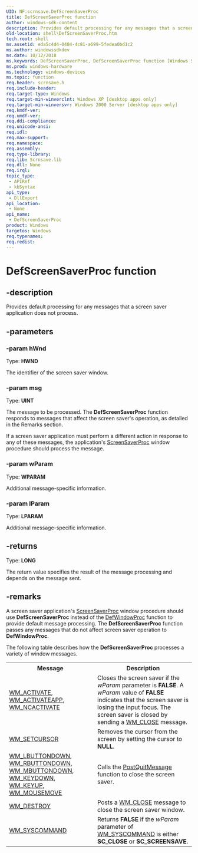 ```yaml
---
UID: NF:scrnsave.DefScreenSaverProc
title: DefScreenSaverProc function
author: windows-sdk-content
description: Provides default processing for any messages that a screen saver application does not process.
old-location: shell\DefScreenSaverProc.htm
tech.root: shell
ms.assetid: eda5c4d4-0484-4c81-a699-5fedea0bd1c2
ms.author: windowssdkdev
ms.date: 10/12/2018
ms.keywords: DefScreenSaverProc, DefScreenSaverProc function [Windows Shell], _win32_DefScreenSaverProc, scrnsave/DefScreenSaverProc, shell.DefScreenSaverProc
ms.prod: windows-hardware
ms.technology: windows-devices
ms.topic: function
req.header: scrnsave.h
req.include-header: 
req.target-type: Windows
req.target-min-winverclnt: Windows XP [desktop apps only]
req.target-min-winversvr: Windows 2000 Server [desktop apps only]
req.kmdf-ver: 
req.umdf-ver: 
req.ddi-compliance: 
req.unicode-ansi: 
req.idl: 
req.max-support: 
req.namespace: 
req.assembly: 
req.type-library: 
req.lib: Scrnsave.lib
req.dll: None
req.irql: 
topic_type:
 - APIRef
 - kbSyntax
api_type:
 - DllExport
api_location:
 - None
api_name:
 - DefScreenSaverProc
product: Windows
targetos: Windows
req.typenames: 
req.redist: 
---
```


# DefScreenSaverProc function


## -description


Provides default processing for any messages that a screen saver application does not process.


## -parameters




### -param hWnd

Type: <b>HWND</b>

The identifier of the screen saver window.


### -param msg

Type: <b>UINT</b>

The message to be processed. The <b>DefScreenSaverProc</b> function responds to messages that affect the screen saver's operation, as detailed in the Remarks section.

If a screen saver application must perform a different action in response to any of these messages, the application's <a href="https://msdn.microsoft.com/cc013841-41fc-404a-a239-4118f70542b5">ScreenSaverProc</a> window procedure should process the message.


### -param wParam

Type: <b>WPARAM</b>

Additional message-specific information.


### -param lParam

Type: <b>LPARAM</b>

Additional message-specific information.


## -returns



Type: <b>LONG</b>

The return value specifies the result of the message processing and depends on the message sent.




## -remarks



A screen saver application's <a href="https://msdn.microsoft.com/cc013841-41fc-404a-a239-4118f70542b5">ScreenSaverProc</a> window procedure should use <b>DefScreenSaverProc</b> instead of the <a href="https://msdn.microsoft.com/fcc6b242-e152-4364-a977-b0441bec425f">DefWindowProc</a> function to provide default message processing. The <b>DefScreenSaverProc</b> function passes any messages that do not affect screen saver operation to <b>DefWindowProc</b>.

The following table describes how the <b>DefScreenSaverProc</b> processes a variety of window messages.

<table class="clsStd">
<tr>
<th>Message</th>
<th>Description</th>
</tr>
<tr>
<td>
<a href="https://msdn.microsoft.com/a62bb9f7-f286-4d0d-a1ca-370950c188b2">WM_ACTIVATE</a>, <a href="https://msdn.microsoft.com/fc3626ac-8f19-4aa6-8fe9-5020d00c09db">WM_ACTIVATEAPP</a>, <a href="https://msdn.microsoft.com/d25732b9-b9ab-4754-a4cf-002d32e3945e">WM_NCACTIVATE</a>
</td>
<td>Closes the screen saver if the <i>wParam</i> parameter is <b>FALSE</b>. A <i>wParam</i> value of <b>FALSE</b> indicates that the screen saver is losing the input focus. The screen saver is closed by sending a <a href="https://msdn.microsoft.com/19500baf-e0ad-4dfa-804f-6a6e0652cffb">WM_CLOSE</a> message.</td>
</tr>
<tr>
<td>
<a href="https://msdn.microsoft.com/b722689e-925f-40ac-ba4a-55be9dc6a8f8">WM_SETCURSOR</a>
</td>
<td>Removes the cursor from the screen by setting the cursor to <b>NULL</b>.</td>
</tr>
<tr>
<td>
<a href="https://msdn.microsoft.com/2e43720a-98e6-407a-9430-34c288c3da51">WM_LBUTTONDOWN</a>, <a href="https://msdn.microsoft.com/da1a7d7c-6e49-4097-8b43-dcee7bd5fb3f">WM_RBUTTONDOWN</a>, <a href="https://msdn.microsoft.com/5181a425-2577-4806-8926-1075a1a756ee">WM_MBUTTONDOWN</a>, <a href="https://msdn.microsoft.com/0e37149f-445c-4b20-ad68-fdf39428ac91">WM_KEYDOWN</a>, <a href="https://msdn.microsoft.com/67d9d82d-fab0-4aec-a337-7a9cb2b0b586">WM_KEYUP</a>, <a href="https://msdn.microsoft.com/9b99387e-e176-4b20-a05a-bc75928a1367">WM_MOUSEMOVE</a>
</td>
<td>Calls the <a href="https://msdn.microsoft.com/8abc09a0-d53a-44ff-a91b-ee602260763c">PostQuitMessage</a> function to close the screen saver.</td>
</tr>
<tr>
<td>
<a href="https://msdn.microsoft.com/089c0645-199b-4a90-9cbc-740f0cf3267d">WM_DESTROY</a>
</td>
<td>Posts a <a href="https://msdn.microsoft.com/19500baf-e0ad-4dfa-804f-6a6e0652cffb">WM_CLOSE</a> message to close the screen saver window.</td>
</tr>
<tr>
<td>
<a href="https://msdn.microsoft.com/82c7cc95-82d5-4f0f-8c78-ab325561b04e">WM_SYSCOMMAND</a>
</td>
<td>Returns <b>FALSE</b> if the <i>wParam</i> parameter of <a href="https://msdn.microsoft.com/82c7cc95-82d5-4f0f-8c78-ab325561b04e">WM_SYSCOMMAND</a> is either <b>SC_CLOSE</b> or <b>SC_SCREENSAVE</b>.</td>
</tr>
</table>
 



